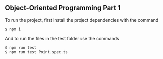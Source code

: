 ## Object-Oriented Programming Part 1

To run the project, first install the project dependencies with the command

```
$ npm i
```

And to run the files in the test folder use the commands

```
$ npm run test
$ npm run test Point.spec.ts
```
